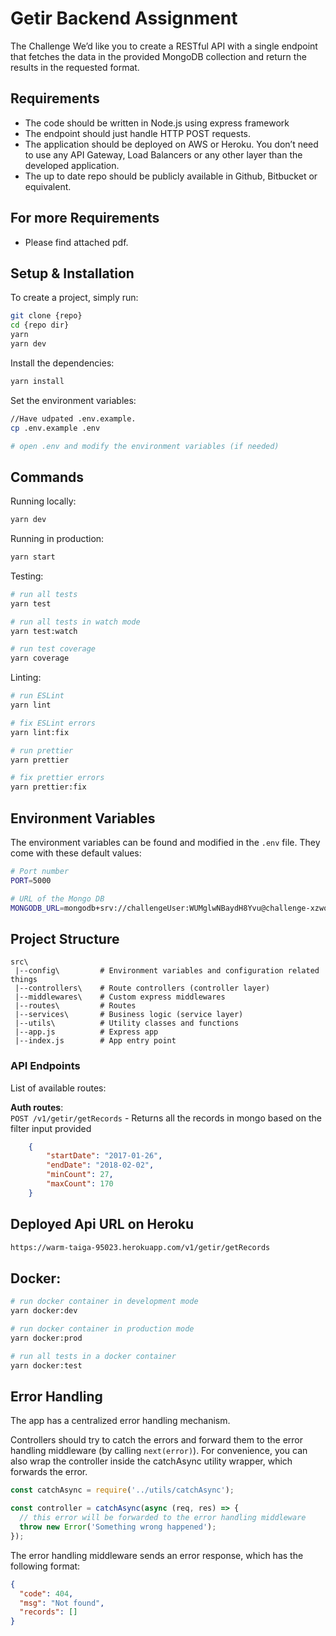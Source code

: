 # Getir Backend Assignment


The Challenge
We’d like you to create a RESTful API with a single endpoint that fetches the data in the
provided MongoDB collection and return the results in the requested format.

## Requirements
   -  The code should be written in Node.js using express framework
   - The endpoint should just handle HTTP POST requests.
   - The application should be deployed on AWS or Heroku. You don’t need to use any
   API Gateway, Load Balancers or any other layer than the developed application.
   - The up to date repo should be publicly available in Github, Bitbucket or equivalent.

## For more Requirements
  - Please find attached pdf.

## Setup & Installation
To create a project, simply run:

```bash
git clone {repo}
cd {repo dir}
yarn
yarn dev
```


Install the dependencies:

```bash
yarn install
```

Set the environment variables:

```bash
//Have udpated .env.example.
cp .env.example .env

# open .env and modify the environment variables (if needed)
```

## Commands

Running locally:

```bash
yarn dev
```

Running in production:

```bash
yarn start
```

Testing:

```bash
# run all tests
yarn test

# run all tests in watch mode
yarn test:watch

# run test coverage
yarn coverage
```

Linting:

```bash
# run ESLint
yarn lint

# fix ESLint errors
yarn lint:fix

# run prettier
yarn prettier

# fix prettier errors
yarn prettier:fix
```

## Environment Variables

The environment variables can be found and modified in the `.env` file. They come with these default values:

```bash
# Port number
PORT=5000

# URL of the Mongo DB
MONGODB_URL=mongodb+srv://challengeUser:WUMglwNBaydH8Yvu@challenge-xzwqd.mongodb.net/getir-case-study?retryWrites=true

```

## Project Structure

```
src\
 |--config\         # Environment variables and configuration related things
 |--controllers\    # Route controllers (controller layer)
 |--middlewares\    # Custom express middlewares
 |--routes\         # Routes
 |--services\       # Business logic (service layer)
 |--utils\          # Utility classes and functions
 |--app.js          # Express app
 |--index.js        # App entry point
```


### API Endpoints

List of available routes:

**Auth routes**:\
`POST /v1/getir/getRecords` - Returns all the records in mongo based on the filter input provided

```json
 	{
        "startDate": "2017-01-26",
        "endDate": "2018-02-02",
        "minCount": 27,
        "maxCount": 170
  	}
```
## Deployed Api URL on Heroku
```bash
https://warm-taiga-95023.herokuapp.com/v1/getir/getRecords
```

## Docker:

```bash
# run docker container in development mode
yarn docker:dev

# run docker container in production mode
yarn docker:prod

# run all tests in a docker container
yarn docker:test
```

## Error Handling

The app has a centralized error handling mechanism.

Controllers should try to catch the errors and forward them to the error handling middleware (by calling `next(error)`). For convenience, you can also wrap the controller inside the catchAsync utility wrapper, which forwards the error.

```javascript
const catchAsync = require('../utils/catchAsync');

const controller = catchAsync(async (req, res) => {
  // this error will be forwarded to the error handling middleware
  throw new Error('Something wrong happened');
});
```

The error handling middleware sends an error response, which has the following format:

```json
{
  "code": 404,
  "msg": "Not found",
  "records": []
}
```

